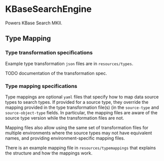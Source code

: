 
KBaseSearchEngine
=================

Powers KBase Search MKII.

Type Mapping
------------

### Type transformation specifications

Example type transformation `json` files are in `resources/types`.

TODO documentation of the transformation spec.

### Type mapping specifications

Type mappings are optional `yaml` files that specify how to map data source types to search types.
If provided for a source type, they override the mapping provided in the type transformation
file(s) (in the `source-type` and `source-object-type` fields. In particular, the mapping
files are aware of the source type version while the transformation files are not.

Mapping files also allow using the same set of transformation files for multiple environments
where the source types may not have equivalent names, and providing environment-specific mapping
files. 

There is an example mapping file in `resources/typemappings` that explains the structure and
how the mappings work.


